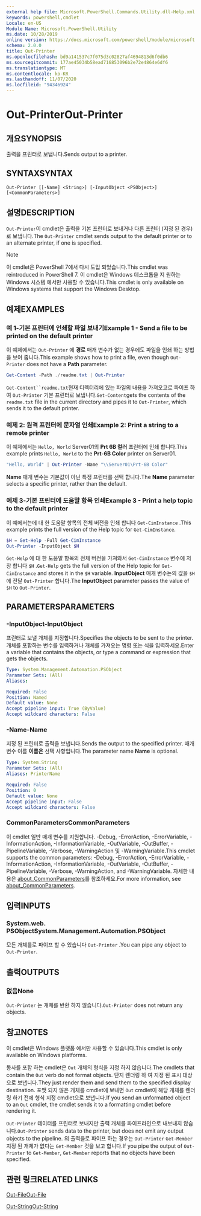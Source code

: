 ```yaml
---
external help file: Microsoft.PowerShell.Commands.Utility.dll-Help.xml
keywords: powershell,cmdlet
Locale: en-US
Module Name: Microsoft.PowerShell.Utility
ms.date: 10/28/2019
online version: https://docs.microsoft.com/powershell/module/microsoft.powershell.utility/out-printer?view=powershell-7&WT.mc_id=ps-gethelp
schema: 2.0.0
title: Out-Printer
ms.openlocfilehash: bd9a141537c7f075d3c02827af4694813d6f0db6
ms.sourcegitcommit: 177ae45034b58ead716853096b2e72e4864e6df6
ms.translationtype: MT
ms.contentlocale: ko-KR
ms.lasthandoff: 11/07/2020
ms.locfileid: "94346924"
---
```

# <span data-ttu-id="8bb0c-103">Out-Printer</span><span class="sxs-lookup"><span data-stu-id="8bb0c-103">Out-Printer</span></span>

## <span data-ttu-id="8bb0c-104">개요</span><span class="sxs-lookup"><span data-stu-id="8bb0c-104">SYNOPSIS</span></span>
<span data-ttu-id="8bb0c-105">출력을 프린터로 보냅니다.</span><span class="sxs-lookup"><span data-stu-id="8bb0c-105">Sends output to a printer.</span></span>

## <span data-ttu-id="8bb0c-106">SYNTAX</span><span class="sxs-lookup"><span data-stu-id="8bb0c-106">SYNTAX</span></span>

```
Out-Printer [[-Name] <String>] [-InputObject <PSObject>] [<CommonParameters>]
```

## <span data-ttu-id="8bb0c-107">설명</span><span class="sxs-lookup"><span data-stu-id="8bb0c-107">DESCRIPTION</span></span>

<span data-ttu-id="8bb0c-108">`Out-Printer`이 cmdlet은 출력을 기본 프린터로 보내거나 다른 프린터 (지정 된 경우)로 보냅니다.</span><span class="sxs-lookup"><span data-stu-id="8bb0c-108">The `Out-Printer` cmdlet sends output to the default printer or to an alternate printer, if one is specified.</span></span>

> [!NOTE]
> <span data-ttu-id="8bb0c-109">이 cmdlet은 PowerShell 7에서 다시 도입 되었습니다.</span><span class="sxs-lookup"><span data-stu-id="8bb0c-109">This cmdlet was reintroduced in PowerShell 7.</span></span> <span data-ttu-id="8bb0c-110">이 cmdlet은 Windows 데스크톱을 지 원하는 Windows 시스템 에서만 사용할 수 있습니다.</span><span class="sxs-lookup"><span data-stu-id="8bb0c-110">This cmdlet is only available on Windows systems that support the Windows Desktop.</span></span>

## <span data-ttu-id="8bb0c-111">예제</span><span class="sxs-lookup"><span data-stu-id="8bb0c-111">EXAMPLES</span></span>

### <span data-ttu-id="8bb0c-112">예 1-기본 프린터에 인쇄할 파일 보내기</span><span class="sxs-lookup"><span data-stu-id="8bb0c-112">Example 1 - Send a file to be printed on the default printer</span></span>

<span data-ttu-id="8bb0c-113">이 예제에서는 `Out-Printer` 에 **경로** 매개 변수가 없는 경우에도 파일을 인쇄 하는 방법을 보여 줍니다.</span><span class="sxs-lookup"><span data-stu-id="8bb0c-113">This example shows how to print a file, even though `Out-Printer` does not have a **Path** parameter.</span></span>

```powershell
Get-Content -Path ./readme.txt | Out-Printer
```

<span data-ttu-id="8bb0c-114">`Get-Content``readme.txt`현재 디렉터리에 있는 파일의 내용을 가져오고로 파이프 하 여 `Out-Printer` 기본 프린터로 보냅니다.</span><span class="sxs-lookup"><span data-stu-id="8bb0c-114">`Get-Content`gets the contents of the `readme.txt` file in the current directory and pipes it to `Out-Printer`, which sends it to the default printer.</span></span>

### <span data-ttu-id="8bb0c-115">예제 2: 원격 프린터에 문자열 인쇄</span><span class="sxs-lookup"><span data-stu-id="8bb0c-115">Example 2: Print a string to a remote printer</span></span>

<span data-ttu-id="8bb0c-116">이 예제에서는 `Hello, World` Server01의 **Prt 6B 컬러** 프린터에 인쇄 합니다.</span><span class="sxs-lookup"><span data-stu-id="8bb0c-116">This example prints `Hello, World` to the **Prt-6B Color** printer on Server01.</span></span>

```powershell
"Hello, World" | Out-Printer -Name "\\Server01\Prt-6B Color"
```

<span data-ttu-id="8bb0c-117">**Name** 매개 변수는 기본값이 아닌 특정 프린터를 선택 합니다.</span><span class="sxs-lookup"><span data-stu-id="8bb0c-117">The **Name** parameter selects a specific printer, rather than the default.</span></span>

### <span data-ttu-id="8bb0c-118">예제 3-기본 프린터에 도움말 항목 인쇄</span><span class="sxs-lookup"><span data-stu-id="8bb0c-118">Example 3 - Print a help topic to the default printer</span></span>

<span data-ttu-id="8bb0c-119">이 예에서는에 대 한 도움말 항목의 전체 버전을 인쇄 합니다 `Get-CimInstance` .</span><span class="sxs-lookup"><span data-stu-id="8bb0c-119">This example prints the full version of the Help topic for `Get-CimInstance`.</span></span>

```powershell
$H = Get-Help -Full Get-CimInstance
Out-Printer -InputObject $H
```

<span data-ttu-id="8bb0c-120">`Get-Help` 에 대 한 도움말 항목의 전체 버전을 가져와서 `Get-CimInstance` 변수에 저장 합니다 `$H` .</span><span class="sxs-lookup"><span data-stu-id="8bb0c-120">`Get-Help` gets the full version of the Help topic for `Get-CimInstance` and stores it in the `$H` variable.</span></span> <span data-ttu-id="8bb0c-121">**InputObject** 매개 변수는의 값을 `$H` 에 전달 `Out-Printer` 합니다.</span><span class="sxs-lookup"><span data-stu-id="8bb0c-121">The **InputObject** parameter passes the value of `$H` to `Out-Printer`.</span></span>

## <span data-ttu-id="8bb0c-122">PARAMETERS</span><span class="sxs-lookup"><span data-stu-id="8bb0c-122">PARAMETERS</span></span>

### <span data-ttu-id="8bb0c-123">-InputObject</span><span class="sxs-lookup"><span data-stu-id="8bb0c-123">-InputObject</span></span>

<span data-ttu-id="8bb0c-124">프린터로 보낼 개체를 지정합니다.</span><span class="sxs-lookup"><span data-stu-id="8bb0c-124">Specifies the objects to be sent to the printer.</span></span> <span data-ttu-id="8bb0c-125">개체를 포함하는 변수를 입력하거나 개체를 가져오는 명령 또는 식을 입력하세요.</span><span class="sxs-lookup"><span data-stu-id="8bb0c-125">Enter a variable that contains the objects, or type a command or expression that gets the objects.</span></span>

```yaml
Type: System.Management.Automation.PSObject
Parameter Sets: (All)
Aliases:

Required: False
Position: Named
Default value: None
Accept pipeline input: True (ByValue)
Accept wildcard characters: False
```

### <span data-ttu-id="8bb0c-126">-Name</span><span class="sxs-lookup"><span data-stu-id="8bb0c-126">-Name</span></span>

<span data-ttu-id="8bb0c-127">지정 된 프린터로 출력을 보냅니다.</span><span class="sxs-lookup"><span data-stu-id="8bb0c-127">Sends the output to the specified printer.</span></span> <span data-ttu-id="8bb0c-128">매개 변수 이름 **이름은** 선택 사항입니다.</span><span class="sxs-lookup"><span data-stu-id="8bb0c-128">The parameter name **Name** is optional.</span></span>

```yaml
Type: System.String
Parameter Sets: (All)
Aliases: PrinterName

Required: False
Position: 0
Default value: None
Accept pipeline input: False
Accept wildcard characters: False
```

### <span data-ttu-id="8bb0c-129">CommonParameters</span><span class="sxs-lookup"><span data-stu-id="8bb0c-129">CommonParameters</span></span>

<span data-ttu-id="8bb0c-130">이 cmdlet 일반 매개 변수를 지원합니다. -Debug, -ErrorAction, -ErrorVariable, -InformationAction, -InformationVariable, -OutVariable, -OutBuffer, -PipelineVariable, -Verbose, -WarningAction 및 -WarningVariable.</span><span class="sxs-lookup"><span data-stu-id="8bb0c-130">This cmdlet supports the common parameters: -Debug, -ErrorAction, -ErrorVariable, -InformationAction, -InformationVariable, -OutVariable, -OutBuffer, -PipelineVariable, -Verbose, -WarningAction, and -WarningVariable.</span></span> <span data-ttu-id="8bb0c-131">자세한 내용은 [about_CommonParameters](https://go.microsoft.com/fwlink/?LinkID=113216)를 참조하세요.</span><span class="sxs-lookup"><span data-stu-id="8bb0c-131">For more information, see [about_CommonParameters](https://go.microsoft.com/fwlink/?LinkID=113216).</span></span>

## <span data-ttu-id="8bb0c-132">입력</span><span class="sxs-lookup"><span data-stu-id="8bb0c-132">INPUTS</span></span>

### <span data-ttu-id="8bb0c-133">System.web. PSObject</span><span class="sxs-lookup"><span data-stu-id="8bb0c-133">System.Management.Automation.PSObject</span></span>

<span data-ttu-id="8bb0c-134">모든 개체를로 파이프 할 수 있습니다 `Out-Printer` .</span><span class="sxs-lookup"><span data-stu-id="8bb0c-134">You can pipe any object to `Out-Printer`.</span></span>

## <span data-ttu-id="8bb0c-135">출력</span><span class="sxs-lookup"><span data-stu-id="8bb0c-135">OUTPUTS</span></span>

### <span data-ttu-id="8bb0c-136">없음</span><span class="sxs-lookup"><span data-stu-id="8bb0c-136">None</span></span>

<span data-ttu-id="8bb0c-137">`Out-Printer` 는 개체를 반환 하지 않습니다.</span><span class="sxs-lookup"><span data-stu-id="8bb0c-137">`Out-Printer` does not return any objects.</span></span>

## <span data-ttu-id="8bb0c-138">참고</span><span class="sxs-lookup"><span data-stu-id="8bb0c-138">NOTES</span></span>

<span data-ttu-id="8bb0c-139">이 cmdlet은 Windows 플랫폼 에서만 사용할 수 있습니다.</span><span class="sxs-lookup"><span data-stu-id="8bb0c-139">This cmdlet is only available on Windows platforms.</span></span>

<span data-ttu-id="8bb0c-140">동사를 포함 하는 cmdlet은 `Out` 개체의 형식을 지정 하지 않습니다.</span><span class="sxs-lookup"><span data-stu-id="8bb0c-140">The cmdlets that contain the `Out` verb do not format objects.</span></span> <span data-ttu-id="8bb0c-141">단지 렌더링 하 여 지정 된 표시 대상으로 보냅니다.</span><span class="sxs-lookup"><span data-stu-id="8bb0c-141">They just render them and send them to the specified display destination.</span></span> <span data-ttu-id="8bb0c-142">포맷 되지 않은 개체를 cmdlet에 보내면 `Out` cmdlet이 해당 개체를 렌더링 하기 전에 형식 지정 cmdlet으로 보냅니다.</span><span class="sxs-lookup"><span data-stu-id="8bb0c-142">If you send an unformatted object to an `Out` cmdlet, the cmdlet sends it to a formatting cmdlet before rendering it.</span></span>

<span data-ttu-id="8bb0c-143">`Out-Printer` 데이터를 프린터로 보내지만 출력 개체를 파이프라인으로 내보내지 않습니다.</span><span class="sxs-lookup"><span data-stu-id="8bb0c-143">`Out-Printer` sends data to the printer, but does not emit any output objects to the pipeline.</span></span> <span data-ttu-id="8bb0c-144">의 출력을로 파이프 하는 경우는 `Out-Printer` `Get-Member` 지정 된 개체가 없다는 `Get-Member` 것을 보고 합니다.</span><span class="sxs-lookup"><span data-stu-id="8bb0c-144">If you pipe the output of `Out-Printer` to `Get-Member`, `Get-Member` reports that no objects have been specified.</span></span>

## <span data-ttu-id="8bb0c-145">관련 링크</span><span class="sxs-lookup"><span data-stu-id="8bb0c-145">RELATED LINKS</span></span>

[<span data-ttu-id="8bb0c-146">Out-File</span><span class="sxs-lookup"><span data-stu-id="8bb0c-146">Out-File</span></span>](Out-File.md)

[<span data-ttu-id="8bb0c-147">Out-String</span><span class="sxs-lookup"><span data-stu-id="8bb0c-147">Out-String</span></span>](Out-String.md)
